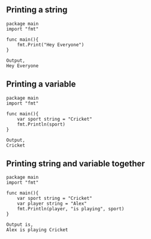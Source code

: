 ## Printing a string ##

```
package main
import "fmt"

func main(){
    fmt.Print("Hey Everyone")
}

Output,
Hey Everyone
```

## Printing a variable ## 

```
package main
import "fmt"

func main(){
    var sport string = "Cricket"
    fmt.Println(sport)
}

Output,
Cricket
```

## Printing string and variable together ##

```
package main
import "fmt"

func main(){
    var sport string = "Cricket"
    var player string = "Alex"
    fmt.Println(player, "is playing", sport)
}

Output is, 
Alex is playing Cricket
```
